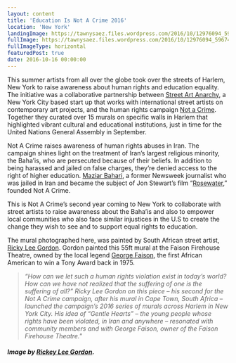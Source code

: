 ```yaml
---
layout: content
title: 'Education Is Not A Crime 2016'
location: 'New York'
landingImage: https://tawnysaez.files.wordpress.com/2016/10/12976094_596744940491592_158615708_n_460_square.jpg?w=400&h=400&crop=1
fullImage: https://tawnysaez.files.wordpress.com/2016/10/12976094_596744940491592_158615708_n_460_square.jpg?w=1000
fullImageType: horizontal
featuredPost: true
date: 2016-10-16 00:00:00
---
```

This summer artists from all over the globe took over the streets of Harlem, New York to raise awareness about human rights and education equality. The initiative was a collaborative partnership between <a href="http://streetartanarchy.com/" target="_blank">Street Art Anarchy</a>, a New York City based start up that works with international street artists on contemporary art projects, and the human rights campaign <a href="http://www.notacrime.me/harlem-diary/2016/2/16/harlem-introduction" target="_blank">Not a Crime</a>. Together they curated over 15 murals on specific walls in Harlem that highlighted vibrant cultural and educational institutions, just in time for the United Nations General Assembly in September.

Not A Crime raises awareness of human rights abuses in Iran. The campaign shines light on the treatment of Iran’s largest religious minority, the Baha’is, who are persecuted because of their beliefs. In addition to being harassed and jailed on false charges, they’re denied access to the right of higher education. <a href="http://www.maziarbahari.com/" target="_blank">Maziar Bahari</a>, a former Newsweek journalist who was jailed in Iran and became the subject of Jon Stewart’s film “<a href="https://www.youtube.com/watch?v=cEExQHYsOT4" target="_blank">Rosewater</a>,” founded Not A Crime.

This is Not A Crime’s second year coming to New York to collaborate with street artists to raise awareness about the Baha’is and also to empower local communities who also face similar injustices in the U.S to create the change they wish to see and to support equal rights to education.

The mural photographed here, was painted by South African street artist, <a href="http://rickyleegordon.com/about/" target="_blank">Ricky Lee Gordon</a>. Gordon painted this 55ft mural at the Faison Firehouse Theatre, owned by the local legend <a href="https://en.wikipedia.org/wiki/George_Faison" target="_blank">George Faison</a>, the first African American to win a Tony Award back in 1975.

> *“How can we let such a human rights violation exist in today’s world? How can we have not realized that the suffering of one is the suffering of all?” Ricky Lee Gordon on this piece – his second for the Not A Crime campaign, after his mural in Cape Town, South Africa – launched the campaign’s 2016 series of murals across Harlem in New York City. His idea of “Gentle Hearts” – the young people whose rights have been violated, in Iran and anywhere – resonated with community members and with George Faison, owner of the Faison Firehouse Theatre."*

##### *Image by <a href="http://rickyleegordon.com/" target="_blank">Rickey Lee Gordon</a>.*